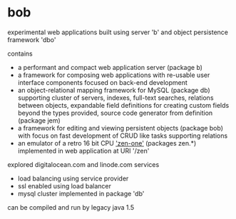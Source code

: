 # bob
experimental web applications built using server 'b' and object persistence framework 'dbo'

contains
* a performant and compact web application server (package b)
* a framework for composing web applications with re-usable user interface components focused on back-end development
* an object-relational mapping framework for MySQL (package db) supporting cluster of servers, indexes, full-text searches, relations between objects, expandable field definitions for creating custom fields beyond the types provided, source code generator from definition (package jem)
* a framework for editing and viewing persistent objects (package bob) with focus on fast development of CRUD like tasks supporting relations
* an emulator of a retro 16 bit CPU ['zen-one'](https://github.com/calint/zen-one) (packages zen.*) implemented in web application at URI '/zen'


explored digitalocean.com and linode.com services
* load balancing using service provider
* ssl enabled using load balancer
* mysql cluster implemented in package 'db'

can be compiled and run by legacy java 1.5
